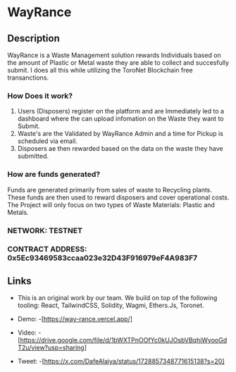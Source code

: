 # WayRance

## Description
WayRance is a Waste Management solution rewards Individuals based on the amount of Plastic or Metal waste they are able to collect and succesfully submit. I does all this while utilizing the ToroNet Blockchain free transanctions.

### How Does it work?
1. Users (Disposers) register on the platform and are Immediately led to a dashboard where the can upload infomation on the Waste they want to Submit.
2. Waste's are the Validated by WayRance Admin and a time for Pickup is scheduled via email.
3. Disposers ae then rewarded based on the data on the waste they have submitted. 

### How are funds generated?
Funds are generated primarily from sales of waste to Recycling plants. These funds are then used to reward disposers and cover operational costs.
The Project will only focus on two types of Waste Materials: Plastic and Metals.

### NETWORK: TESTNET
### CONTRACT ADDRESS: 0x5Ec93469583ccaa023e32D43F916979eF4A983F7

## Links
- This is an original work by our team. We build on top of the following tooling: React, TailwindCSS, Solidity, Wagmi, Ethers.Js, Toronet.

- Demo: -[https://way-rance.vercel.app/]

- Video: -[https://drive.google.com/file/d/1bWXTPnOOfYc0kUJOsbVBqhiWyooGdT2u/view?usp=sharing]

- Tweet: -[https://x.com/DafeAlaiya/status/1728857348771615138?s=20]


